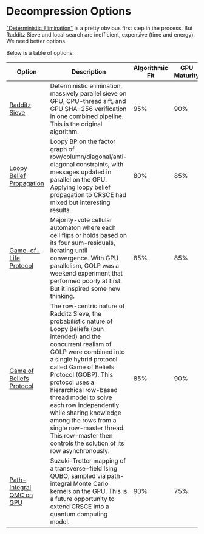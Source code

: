 Decompression Options
=====================

<script type="text/javascript"
  src="https://asymmetric-effort.com/js/mathjax/2.7.0/MathJax.js?config=TeX-AMS_CHTML">
</script>
<script type="text/x-mathjax-config">
  MathJax.Hub.Config({
    tex2jax: {
      inlineMath: [['$','$'], ['\\(','\\)']],
      processEscapes: true},
      jax: ["input/TeX","input/MathML","input/AsciiMath","output/CommonHTML"],
      extensions: ["tex2jax.js","mml2jax.js","asciimath2jax.js","MathMenu.js","MathZoom.js","AssistiveMML.js", "[Contrib]/a11y/accessibility-menu.js"],
      TeX: {
      extensions: ["AMSmath.js","AMSsymbols.js","noErrors.js","noUndefined.js"],
      equationNumbers: {
      autoNumber: "AMS"
      }
    }
  });
</script>

<p>
<a href="deterministic-elimination.md">"Deterministic Elimination"</a> is a pretty obvious first step in the process. 
But Radditz Sieve and local search are inefficient, expensive (time and energy). We need better options.
</p>

Below is a table of options:
<table>
  <thead>
    <tr>
      <th>Option</th>
      <th>Description</th>
      <th>Algorithmic Fit</th>
      <th>GPU Maturity</th>
      <th>Convergence</th>
    </tr>
  </thead>
  <tbody>
    <tr>
      <td><a href="Radditz-Sieve.md">Radditz Sieve</a></td>
      <td>
        Deterministic elimination, massively parallel sieve on GPU, CPU-thread sift, and GPU SHA-256 verification 
        in one combined pipeline.  This is the original algorithm.
      </td>
      <td>95%</td>
      <td>90%</td>
      <td>90%</td>
    </tr>
    <tr>
      <td><a href="./LoopyBp.md">Loopy Belief Propagation</a></td>
      <td>
        Loopy BP on the factor graph of row/column/diagonal/anti-diagonal constraints, with messages updated in 
        parallel on the GPU. Applying loopy belief propagation to CRSCE had mixed but interesting results.
      </td>
      <td>80%</td>
      <td>85%</td>
      <td>70%</td>
    </tr>
    <tr>
      <td><a href="game-of-life-protocol.md">Game-of-Life Protocol</a></td>
      <td>Majority-vote cellular automaton where each cell flips or holds based on its four sum-residuals, iterating 
          until convergence. With GPU parallelism, GOLP was a weekend experiment that performed poorly at first. But
          it inspired some new thinking.
      </td>
      <td>85%</td>
      <td>85%</td>
      <td>80%</td>
    </tr>
    <tr>
      <td><a href="game-of-beliefs-protocol.md">Game of Beliefs Protocol</a></td>
      <td>
        The row-centric nature of Radditz Sieve, the probabilistic nature of Loopy Beliefs (pun intended) and the
        concurrent realism of GOLP were combined into a single hybrid protocol called Game of Beliefs Protocol (GOBP).
        This protocol uses a hierarchical row-based thread model to solve each row independently while sharing 
        knowledge among the rows from a single row-master thread.  This row-master then controls the solution of its 
        row asynchronously.
      </td>
      <td>85%</td>
      <td>90%</td>
      <td>80%</td>
    </tr>
    <tr>
      <td><a href="Path-Integral-QMC-on-GPU.md">Path-Integral QMC on GPU</a></td>
      <td>
        Suzuki–Trotter mapping of a transverse-field Ising QUBO, sampled via path-integral Monte Carlo 
        kernels on the GPU. This is a future opportunity to extend CRSCE into a quantum computing model.
      </td>
      <td>90%</td>
      <td>75%</td>
      <td>80%</td>
    </tr>
</tbody>
</table>
